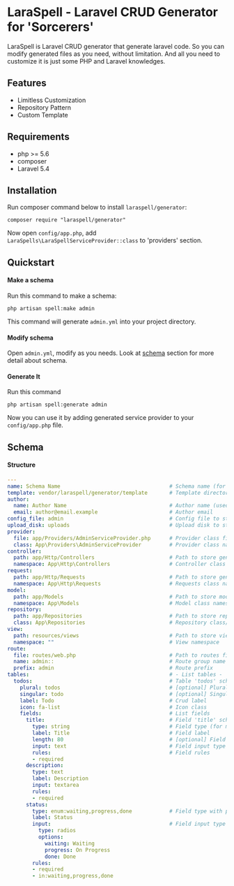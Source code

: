 LaraSpell - Laravel CRUD Generator for 'Sorcerers'
========================================================

LaraSpell is Laravel CRUD generator that generate laravel code. 
So you can modify generated files as you need, without limitation.
And all you need to customize it is just some PHP and Laravel knowledges.

## Features

* Limitless Customization
* Repository Pattern
* Custom Template

## Requirements

* php >= 5.6
* composer
* Laravel 5.4

## Installation

Run composer command below to install `laraspell/generator`:

```
composer require "laraspell/generator"
```

Now open `config/app.php`, add `LaraSpells\LaraSpellServiceProvider::class` to 'providers' section.

## Quickstart

#### Make a schema

Run this command to make a schema:

```
php artisan spell:make admin
```

This command will generate `admin.yml` into your project directory.

#### Modify schema

Open `admin.yml`, modify as you needs. Look at [schema](#schema) section for more detail about schema. 

#### Generate It

Run this command

```
php artisan spell:generate admin
```

Now you can use it by adding generated service provider to your `config/app.php` file.

## Schema

#### Structure

```yml
---
name: Schema Name                                   # Schema name (for now it's just for information, not used to generate anything)
template: vendor/laraspell/generator/template       # Template directory
author: 
  name: Author Name                                 # Author name (used for generated PHP classes)
  email: author@email.example                       # Author email
config_file: admin                                  # Config file to store 'menu' and 'repositories' configuration
upload_disk: uploads                                # Upload disk to store uploaded files
provider:
  file: app/Providers/AdminServiceProvider.php      # Provider class filepath 
  class: App\Providers\AdminServiceProvider         # Provider class name
controller:
  path: app/Http/Controllers                        # Path to store generated controller files
  namespace: App\Http\Controllers                   # Controller class namespace 
request:
  path: app/Http/Requests                           # Path to store generated requests files
  namespace: App\Http\Requests                      # Requests class namespace
model:
  path: app/Models                                  # Path to store model files
  namespace: App\Models                             # Model class namespace 
repository:
  path: app/Repositories                            # Path to store repository files
  class: App\Repositories                           # Repository class/interface namespace
view:
  path: resources/views                             # Path to store view files
  namespace: ""                                     # View namespace
route:
  file: routes/web.php                              # Path to routes file
  name: admin::                                     # Route group name
  prefix: admin                                     # Route prefix
tables:                                             # - List tables -
  todos:                                            # Table 'todos' schema
    plural: todos                                   # [optional] Plural name
    singular: todo                                  # [optional] Singular name
    label: Todo                                     # Crud label
    icon: fa-list                                   # Icon class
    fields:                                         # List fields
      title:                                        # Field 'title' schema
        type: string                                # Field type (for migration)
        label: Title                                # Field label
        length: 80                                  # [optional] Field length
        input: text                                 # Field input type (string|assoc)
        rules:                                      # Field rules
        - required
      description:
        type: text
        label: Description
        input: textarea
        rules:
        - required
      status:
        type: enum:waiting,progress,done            # Field type with parameters
        label: Status
        input:                                      # Field input type using assoc (with input parameters)
          type: radios
          options:
            waiting: Waiting
            progress: On Progress
            done: Done
        rules:
        - required
        - in:waiting,progress,done
```

